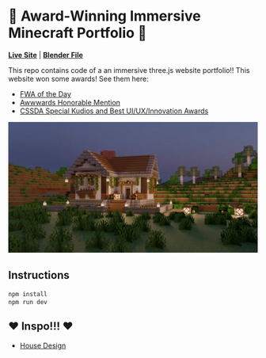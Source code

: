 # 🎉 Award-Winning Immersive Minecraft Portfolio 🎉

**[Live Site](http://woanminecraftfolio.com/)** | **[Blender File](https://drive.google.com/drive/folders/1xrkCNELEefpR9clwLTjk-HQ2uRkQzaHy?usp=sharing)**

This repo contains code of a an immersive three.js website portfolio!! This website won some awards! See them here:

- [FWA of the Day](https://thefwa.com/cases/educational-minecraft-folio)
- [Awwwards Honorable Mention](https://www.awwwards.com/sites/educational-minecraft-folio)
- [CSSDA Special Kudios and Best UI/UX/Innovation Awards](https://www.cssdesignawards.com/sites/educational-minecraft-folio/46808/)

![Home page screenshot](public/media/og/og-image.webp?raw=true "Home page screenshot")

## Instructions

```
npm install
npm run dev
```

## ❤️ Inspo!!! ❤️

- [House Design](https://youtu.be/lkJ8zbYotGQ)
